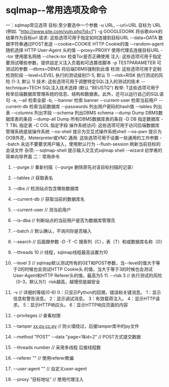 # sqlmap--常用选项及命令

一：sqlmap常见选项
 目标:至少要选中一个参数
  -u URL, --url=URL  目标为 URL (例如. "http://www.site.com/vuln.php?id=1")
  -g GOOGLEDORK    将谷歌dork的结果作为目标url
 请求:
  这些选项可用于指定如何连接到目标URL
  --data=DATA     数据字符串通过POST发送
  --cookie=COOKIE   HTTP Cookie的值
  --random-agent    随机选择 HTTP User-Agent 头的值
  --proxy=PROXY    使用代理去连接目标URL
  --tor        使用匿名网络
  --check-tor     检查Tor是否正确使用
 注入:
  这些选项可用于指定要测试哪些参数，提供自定义注入负载和可选篡改脚本
  -p TESTPARAMETER   可测试的参数
  --dbms=DBMS     将后端DBMS强制到此值
 检测:
  这些选项可用于定制检测阶段
  --level=LEVEL    执行的测试级别(1-5, 默认 1)
  --risk=RISK     执行测试的风险 (1-3, 默认 1)
 技术:
  这些选项可用于调整特定SQL注入的测试的技术
  --technique=TECH   SQL注入技术选择 (默认 "BEUSTQ")
 枚举:
  T这些选项可用于枚举后端数据库管理系统的信息、结构和数据表。此外，还可以运行自己的SQL语句
  -a, --all      检索全部
  -b, --banner     检索 banner
  --current-user    检索当前用户
  --current-db     检索当前数据库
  --passwords     列出用户密码的hash值
  --tables       列出表
  --columns      列出字段
  --schema       列出DBMS schema
  --dump        Dump DBMS数据库表的条目
  --dump-all      Dump 所有DBMS数据库表的条目
  -D DB        指定数据库
  -T TBL        指定表
  -C COL        指定字段
 操作系统访问:
  这些选项可用于访问后端数据库管理系统底层操作系统
  --os-shell      提示为交互式操作系统shell
  --os-pwn       提示为OOB外壳，Meterpreter或VNC
 通用:
  这些选项可用于设置一些通用的工作参数
  --batch       永远不要要求用户输入，使用默认行为
  --flush-session   刷新当前目标的会话文件
 杂项:
  --sqlmap-shell    提示输入交互式sqlmap shell
  --wizard       初学者的简单向导界面
二：常用命令

1. --purge   // 重新扫描（--purge 删除原先对该目标扫描的记录）

2. --tables   // 获取表名

3. --dbs     // 检测站点包含哪些数据库

4. --current-db  // 获取当前的数据库名

5. --current-user // 测当前用户

6. --is-dba  // 判断站点的当前用户是否为数据库管理员

7. --batch   // 默认确认，不询问你是否输入

8. --search  // 后面跟参数 -D -T -C 搜索列（C），表（T）和或数据库名称（D）

9. --threads 10 // 线程，sqlmap线程最高设置为10

10. --level 3    // sqlmap默认测试所有的GET和POST参数，当--level的值大于等于2的时候也会测试HTTP Cookie头
                    的值，当大于等于3的时候也会测试User-Agent和HTTP Referer头的值。最高为5
    11. --risk 3      // 执行测试的风险（0-3，默认为1）risk越高，越慢但是越安全

12. -v  // 详细的等级(0-6)
         0：只显示Python的回溯，错误和关键消息。
         1：显示信息和警告消息。
         2：显示调试消息。
         3：有效载荷注入。
         4：显示HTTP请求。
         5：显示HTTP响应头。
         6：显示HTTP响应页面的内容

13. --privileges // 查看权限

14. --tamper [xx.py](http://xx.py/),[cc.py](http://cc.py/)  // 防火墙绕过，后接tamper库中的py文件

15. --method "POST" --data "page=1&id=2"  // POST方式提交数据

16. --threads number // 采用多线程 后接线程数

17. --referer "" // 使用referer欺骗

18. --user-agent ""   // 自定义user-agent

19. --proxy “目标地址″  // 使用代理注入